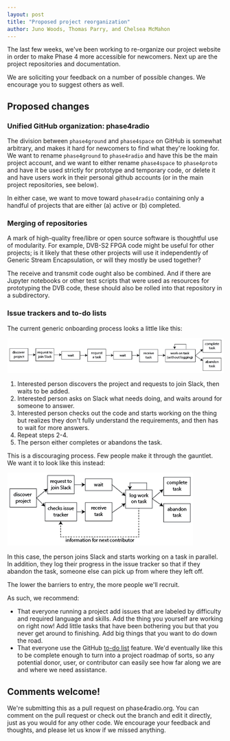 ```yaml
---
layout: post
title: "Proposed project reorganization"
author: Juno Woods, Thomas Parry, and Chelsea McMahon
---
```


The last few weeks, we've been working to re-organize our project website in order to make Phase 4 more accessible for newcomers. Next up are the project repositories and documentation.

We are soliciting your feedback on a number of possible changes. We encourage you to suggest others as well.

## Proposed changes

### Unified GitHub organization: phase4radio

The division between `phase4ground` and `phase4space` on GitHub is somewhat arbitrary, and makes it hard for newcomers to find what they're looking for. We want to rename `phase4ground` to `phase4radio` and have this be the main project account, and we want to either rename `phase4space` to `phase4proto` and have it be used strictly for prototype and temporary code, or delete it and have users work in their personal github accounts (or in the main project repositories, see below).

In either case, we want to move toward `phase4radio` containing only a handful of projects that are either (a) active or (b) completed.

### Merging of repositories

A mark of high-quality free/libre or open source software is thoughtful use of modularity. For example, DVB-S2 FPGA code might be useful for other projects; is it likely that these other projects will use it independently of Generic Stream Encapsulation, or will they mostly be used together?

The receive and transmit code ought also be combined. And if there are Jupyter notebooks or other test scripts that were used as resources for prototyping the DVB code, these should also be rolled into that repository in a subdirectory.

### Issue trackers and to-do lists

The current generic onboarding process looks a little like this:

![Illustration of the below steps](/assets/blog/issue_flow.png)

1. Interested person discovers the project and requests to join Slack, then waits to be added.
2. Interested person asks on Slack what needs doing, and waits around for someone to answer.
3. Interested person checks out the code and starts working on the thing but realizes they don't fully understand the requirements, and then has to wait for more answers.
4. Repeat steps 2-4.
5. The person either completes or abandons the task.

This is a discouraging process. Few people make it through the gauntlet. We want it to look like this instead:

![Illustration of the below improved steps, which is much simpler than the earlier illustration](/assets/blog/better_issue_flow.png)

In this case, the person joins Slack and starts working on a task in parallel. In addition, they log their progress in the issue tracker so that if they abandon the task, someone else can pick up from where they left off.

The lower the barriers to entry, the more people we'll recruit.

As such, we recommend:

* That everyone running a project add issues that are labeled by difficulty and required language and skills. Add the thing you yourself are working on right now! Add little tasks that have been bothering you but that you never get around to finishing. Add big things that you want to do down the road.
* That everyone use the GitHub [to-do list](https://github.com/orgs/phase4ground/projects/1) feature. We'd eventually like this to be complete enough to turn into a project roadmap of sorts, so any potential donor, user, or contributor can easily see how far along we are and where we need assistance.

## Comments welcome!

We're submitting this as a pull request on phase4radio.org. You can comment on the pull request or check out the branch and edit it directly, just as you would for any other code. We encourage your feedback and thoughts, and please let us know if we missed anything.